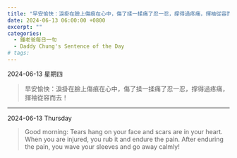 ```yaml
---
title: "早安愉快：淚掛在臉上傷痕在心中，傷了揉一揉痛了忍一忍，撑得過疼痛，揮袖從容而去！ <br> Good morning: Tears hang on your face and scars are in your heart. When you are injured, you rub it and endure the pain. After enduring the pain, you wave your sleeves and go away calmly!"
date: 2024-06-13 06:00:00 +0800
excerpt: ""
categories:
  - 鍾老爸每日一句
  - Daddy Chung's Sentence of the Day
# tags:
---
```


2024-06-13 星期四

> 早安愉快：淚掛在臉上傷痕在心中，傷了揉一揉痛了忍一忍，撑得過疼痛，揮袖從容而去！

---

2024-06-13 Thursday

> Good morning: Tears hang on your face and scars are in your heart. When you are injured, you rub it and endure the pain. After enduring the pain, you wave your sleeves and go away calmly!
